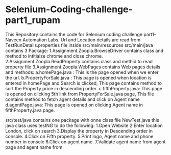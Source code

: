 # Selenium-Coding-challenge-part1_rupam
This Repository contains the code for Selenium coding challenge part1- Naveen Automation Labs.
Url and Location details are read from TestRunDetails.properties file inside src/main/resources
src/main/java contains 3 Package: 
  1.Assignment.Zoopla.BrowseDriver contains class and method to intitialze chrome and close chrome.
  2.Assignment.Zoopla.ReadProperty contains class and methid to read property file
  3.Assignment.Zoopla.WebPages contains Web pages details and methods:
    a.homePage.java : This is the page opened when we enter the url.
    b.PropertyForSale.java : This page is opened when location is entered in homePage and Search is clicked, This page contains method to sort the Property price in descending order.
    c.fifthProperty.java: This page is opened on clicking 5th link from PropertyForSale.java page, This file contains method to fetch agent details and click on Agent name
    d.agentPage.java: This page is opened on clicking Agent name in fifthProperty.java page.
 
src/test/java contains one package with onne class file NewTest.java
this java class uses testNG to do the following:
1.Open Website
2.Enter location London, click on search
3.Display the property in Descending order in console.
4.Click on Fifth property.
5.Print logo, Agent name and phone number in console
6.Click on agent name.
7.Validate agent name from agent page and agent name from 
